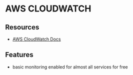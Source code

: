 # AWS CLOUDWATCH

## Resources

- [AWS CloudWatch Docs](https://docs.aws.amazon.com/AmazonCloudWatch/latest/monitoring/WhatIsCloudWatch.html)

## Features

- basic monitoring enabled for almost all services for free